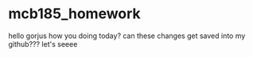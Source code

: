 # mcb185_homework
hello gorjus
how you doing today?
can these changes get saved into my github??? let's seeee
